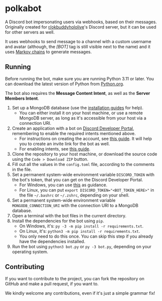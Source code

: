 # polkabot
A Discord bot impersonating users via webhooks, based on their messages. Originally created for [r/okbuddyhololive](https://www.reddit.com/r/okbuddyhololive)'s Discord server, but it can be used for other servers as well.

It uses webhooks to send message to a channel with a custom username and avatar (although, the *[BOT]* tag is still visible next to the name) and it uses [Markov chains](https://en.wikipedia.org/wiki/Markov_chain) to generate messages.

## Running
Before running the bot, make sure you are running Python 3.11 or later.
You can download the latest version of Python from [Python.org](https://www.python.org/downloads).

The bot also requires the **Message Content Intent**, as well as the **Server Members Intent**.

1. Set up a MongoDB database (use the [installation guides](https://www.mongodb.com/docs/manual/administration/install-community) for help). 
    - You can either install it on your host machine, or use a remote MongoDB server, as long as it's accessible from your
host via a connection URI.
2. Create an application with a bot on [Discord Developer Portal](https://discord.com/developers/applications), remembering to enable the required intents mentioned above.
    - For instructions on creating the account, see [this guide](https://discordpy.readthedocs.io/en/stable/discord.html). It will help you to create an invite link for the bot as well.
    - For enabling intents, see [this guide](https://discordpy.readthedocs.io/en/stable/intents.html#privileged-intents).
3. Clone the repository to your host machine, or download the source code using the `Code > Download ZIP` button.
4. Fill out all the values in the `config.toml` file, according to the comments in the file.
5. Set a permanent system-wide environment variable `DISCORD_TOKEN` with the bot's token, that you can get on the Discord Developer Portal.
    - For Windows, you can use [this](https://www.java.com/en/download/help/path.html) as guidance.
    - For Linux, you can put `export DISCORD_TOKEN="<BOT_TOKEN_HERE>"` in the file `~/.bashrc` or `~/.zshrc`, depending on your shell.
6. Set a permanent system-wide environment variable `MONGODB_CONNECTION_URI` with the connection URI to a MongoDB database.
7. Open a terminal with the bot files in the current directory.
8. Install the dependencies for the bot using `pip`.
    - On Windows, it's: `py -3 -m pip install -r requirements.txt`.
    - On Linux, it's: `python3 -m pip install -r requirements.txt`.
    - You only need to do this once. You can skip this step if you already have the dependencies installed.
9. Run the bot using `python3 bot.py` or `py -3 bot.py`, depending on your operating system.

## Contributing
If you want to contribute to the project, you can fork the repository on GitHub and make a pull request, if you want to.

We kindly welcome any contributions, even if it's just a simple grammar fix!
